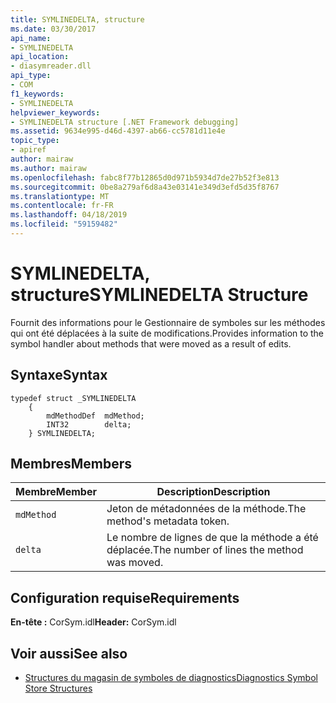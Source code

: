 ```yaml
---
title: SYMLINEDELTA, structure
ms.date: 03/30/2017
api_name:
- SYMLINEDELTA
api_location:
- diasymreader.dll
api_type:
- COM
f1_keywords:
- SYMLINEDELTA
helpviewer_keywords:
- SYMLINEDELTA structure [.NET Framework debugging]
ms.assetid: 9634e995-d46d-4397-ab66-cc5781d11e4e
topic_type:
- apiref
author: mairaw
ms.author: mairaw
ms.openlocfilehash: fabc8f77b12865d0d971b5934d7de27b52f3e813
ms.sourcegitcommit: 0be8a279af6d8a43e03141e349d3efd5d35f8767
ms.translationtype: MT
ms.contentlocale: fr-FR
ms.lasthandoff: 04/18/2019
ms.locfileid: "59159482"
---
```

# <a name="symlinedelta-structure"></a><span data-ttu-id="e3101-102">SYMLINEDELTA, structure</span><span class="sxs-lookup"><span data-stu-id="e3101-102">SYMLINEDELTA Structure</span></span>
<span data-ttu-id="e3101-103">Fournit des informations pour le Gestionnaire de symboles sur les méthodes qui ont été déplacées à la suite de modifications.</span><span class="sxs-lookup"><span data-stu-id="e3101-103">Provides information to the symbol handler about methods that were moved as a result of edits.</span></span>  
  
## <a name="syntax"></a><span data-ttu-id="e3101-104">Syntaxe</span><span class="sxs-lookup"><span data-stu-id="e3101-104">Syntax</span></span>  
  
```  
typedef struct _SYMLINEDELTA  
    {  
        mdMethodDef  mdMethod;  
        INT32        delta;  
    } SYMLINEDELTA;  
```  
  
## <a name="members"></a><span data-ttu-id="e3101-105">Membres</span><span class="sxs-lookup"><span data-stu-id="e3101-105">Members</span></span>  
  
|<span data-ttu-id="e3101-106">Membre</span><span class="sxs-lookup"><span data-stu-id="e3101-106">Member</span></span>|<span data-ttu-id="e3101-107">Description</span><span class="sxs-lookup"><span data-stu-id="e3101-107">Description</span></span>|  
|------------|-----------------|  
|`mdMethod`|<span data-ttu-id="e3101-108">Jeton de métadonnées de la méthode.</span><span class="sxs-lookup"><span data-stu-id="e3101-108">The method's metadata token.</span></span>|  
|`delta`|<span data-ttu-id="e3101-109">Le nombre de lignes de que la méthode a été déplacée.</span><span class="sxs-lookup"><span data-stu-id="e3101-109">The number of lines the method was moved.</span></span>|  
  
## <a name="requirements"></a><span data-ttu-id="e3101-110">Configuration requise</span><span class="sxs-lookup"><span data-stu-id="e3101-110">Requirements</span></span>  
 <span data-ttu-id="e3101-111">**En-tête :** CorSym.idl</span><span class="sxs-lookup"><span data-stu-id="e3101-111">**Header:** CorSym.idl</span></span>  
  
## <a name="see-also"></a><span data-ttu-id="e3101-112">Voir aussi</span><span class="sxs-lookup"><span data-stu-id="e3101-112">See also</span></span>

- [<span data-ttu-id="e3101-113">Structures du magasin de symboles de diagnostics</span><span class="sxs-lookup"><span data-stu-id="e3101-113">Diagnostics Symbol Store Structures</span></span>](../../../../docs/framework/unmanaged-api/diagnostics/diagnostics-symbol-store-structures.md)
